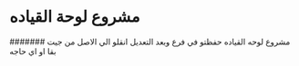 # مشروع لوحة القياده
#######  مشروع لوحه القياده حفظتو في فرع وبعد التعديل انقلو الي الاصل من جيت بقا او اي حاجه
